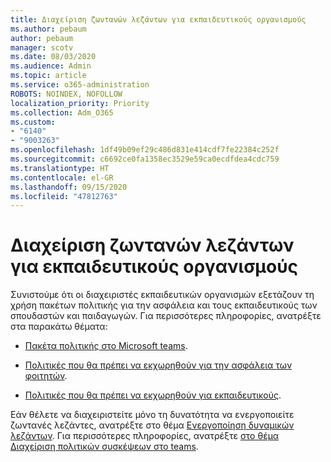 ```yaml
---
title: Διαχείριση ζωντανών λεζάντων για εκπαιδευτικούς οργανισμούς
ms.author: pebaum
author: pebaum
manager: scotv
ms.date: 08/03/2020
ms.audience: Admin
ms.topic: article
ms.service: o365-administration
ROBOTS: NOINDEX, NOFOLLOW
localization_priority: Priority
ms.collection: Adm_O365
ms.custom:
- "6140"
- "9003263"
ms.openlocfilehash: 1df49b09ef29c486d831e414cdf7fe22384c252f
ms.sourcegitcommit: c6692ce0fa1358ec3529e59ca0ecdfdea4cdc759
ms.translationtype: HT
ms.contentlocale: el-GR
ms.lasthandoff: 09/15/2020
ms.locfileid: "47812763"
---
```

# <a name="managing-live-captions-for-education-organizations"></a>Διαχείριση ζωντανών λεζάντων για εκπαιδευτικούς οργανισμούς

Συνιστούμε ότι οι διαχειριστές εκπαιδευτικών οργανισμών εξετάζουν τη χρήση πακέτων πολιτικής για την ασφάλεια και τους εκπαιδευτικούς των σπουδαστών και παιδαγωγών. Για περισσότερες πληροφορίες, ανατρέξτε στα παρακάτω θέματα:  

- [Πακέτα πολιτικής στο Microsoft teams](https://docs.microsoft.com/microsoftteams/policy-packages-edu#policy-packages-in-microsoft-teams).  
    
- [Πολιτικές που θα πρέπει να εκχωρηθούν για την ασφάλεια των φοιτητών](https://docs.microsoft.com/microsoftteams/policy-packages-edu#policies-that-should-be-assigned-for-student-safety).

- [Πολιτικές που θα πρέπει να εκχωρηθούν για εκπαιδευτικούς](https://docs.microsoft.com/microsoftteams/policy-packages-edu#policies-that-should-be-assigned-for-educators).

Εάν θέλετε να διαχειριστείτε μόνο τη δυνατότητα να ενεργοποιείτε ζωντανές λεζάντες, ανατρέξτε στο θέμα [Ενεργοποίηση δυναμικών λεζάντων](https://docs.microsoft.com/microsoftteams/meeting-policies-in-teams#enable-live-captions). Για περισσότερες πληροφορίες, ανατρέξτε [στο θέμα Διαχείριση πολιτικών συσκέψεων στο teams](https://docs.microsoft.com/microsoftteams/meeting-policies-in-teams).